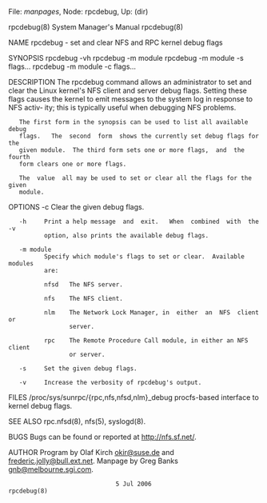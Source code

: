 File: *manpages*,  Node: rpcdebug,  Up: (dir)

rpcdebug(8)                 System Manager's Manual                rpcdebug(8)



NAME
       rpcdebug - set and clear NFS and RPC kernel debug flags

SYNOPSIS
       rpcdebug -vh
       rpcdebug -m module
       rpcdebug -m module -s flags...
       rpcdebug -m module -c flags...

DESCRIPTION
       The rpcdebug command allows an administrator to set and clear the Linux
       kernel's NFS client and server debug flags.  Setting these flags causes
       the kernel to emit messages to the system log in response to NFS activ‐
       ity; this is typically useful when debugging NFS problems.

       The first form in the synopsis can be used to list all available  debug
       flags.   The  second  form  shows the currently set debug flags for the
       given module.  The third form sets one or more flags,  and  the  fourth
       form clears one or more flags.

       The  value  all may be used to set or clear all the flags for the given
       module.

OPTIONS
       -c     Clear the given debug flags.

       -h     Print a help message  and  exit.   When  combined  with  the  -v
              option, also prints the available debug flags.

       -m module
              Specify which module's flags to set or clear.  Available modules
              are:

              nfsd   The NFS server.

              nfs    The NFS client.

              nlm    The Network Lock Manager, in  either  an  NFS  client  or
                     server.

              rpc    The Remote Procedure Call module, in either an NFS client
                     or server.

       -s     Set the given debug flags.

       -v     Increase the verbosity of rpcdebug's output.

FILES
       /proc/sys/sunrpc/{rpc,nfs,nfsd,nlm}_debug
              procfs-based interface to kernel debug flags.

SEE ALSO
       rpc.nfsd(8), nfs(5), syslogd(8).

BUGS
       Bugs can be found or reported at http://nfs.sf.net/.

AUTHOR
       Program by Olaf Kirch <okir@suse.de> and <frederic.jolly@bull.ext.net>.
       Manpage by Greg Banks <gnb@melbourne.sgi.com>.



                                  5 Jul 2006                       rpcdebug(8)

